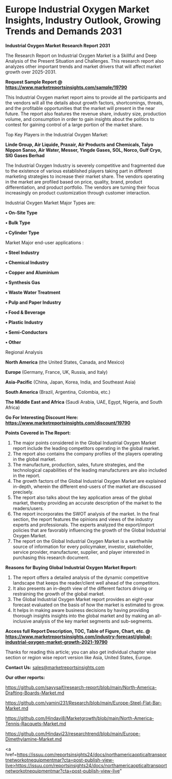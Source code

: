 # Europe Industrial Oxygen Market Insights, Industry Outlook, Growing Trends and Demands 2031

<strong>Industrial Oxygen Market Research Report 2031</strong>

The Research Report on Industrial Oxygen Market is a Skillful and Deep Analysis of the Present Situation and Challenges. This research report also analyzes other important trends and market drivers that will affect market growth over 2025-2031.

<strong>Request Sample Report @ <a href=https://www.marketreportsinsights.com/sample/19790>https://www.marketreportsinsights.com/sample/19790</a></strong>

This Industrial Oxygen market report aims to provide all the participants and the vendors will all the details about growth factors, shortcomings, threats, and the profitable opportunities that the market will present in the near future. The report also features the revenue share, industry size, production volume, and consumption in order to gain insights about the politics to contest for gaining control of a large portion of the market share.

Top Key Players in the Industrial Oxygen Market:

<strong>Linde Group, Air Liquide, Praxair, Air Products and Chemicals, Taiyo Nippon Sanso, Air Water, Messer, Yingde Gases, SOL, Norco, Gulf Cryo, SIG Gases Berhad</strong>

The Industrial Oxygen Industry is severely competitive and fragmented due to the existence of various established players taking part in different marketing strategies to increase their market share. The vendors operating in the market are profiled based on price, quality, brand, product differentiation, and product portfolio. The vendors are turning their focus increasingly on product customization through customer interaction.

Industrial Oxygen Market Major Types are:

<strong>• On-Site Type

• Bulk Type

• Cylinder Type</strong>

Market Major end-user applications :

<strong>• Steel Industry

• Chemical Industry

• Copper and Aluminium

• Synthesis Gas

• Waste Water Treatment

• Pulp and Paper Industry

• Food & Beverage

• Plastic Industry

• Semi-Conductors

• Other</strong>

Regional Analysis

</u><strong><b>North America</b></strong> (the United States, Canada, and Mexico)

<strong><b>Europe </b></strong>(Germany, France, UK, Russia, and Italy)

<strong><b>Asia-Pacific</b></strong> (China, Japan, Korea, India, and Southeast Asia)

<strong><b>South America</b></strong> (Brazil, Argentina, Colombia, etc.)

<strong><b>The Middle East and Africa</b></strong> (Saudi Arabia, UAE, Egypt, Nigeria, and South Africa)

<strong>Go For Interesting Discount Here: <a href=https://www.marketreportsinsights.com/discount/19790>https://www.marketreportsinsights.com/discount/19790</a></strong>

<strong>Points Covered in The Report:</strong>
<ol>
  <li>The major points considered in the Global Industrial Oxygen Market report include the leading competitors operating in the global market.</li>
  <li>The report also contains the company profiles of the players operating in the global market.</li>
  <li>The manufacture, production, sales, future strategies, and the technological capabilities of the leading manufacturers are also included in the report.</li>
  <li>The growth factors of the Global Industrial Oxygen Market are explained in-depth, wherein the different end-users of the market are discussed precisely.</li>
  <li>The report also talks about the key application areas of the global market, thereby providing an accurate description of the market to the readers/users.</li>
  <li>The report incorporates the SWOT analysis of the market. In the final section, the report features the opinions and views of the industry experts and professionals. The experts analyzed the export/import policies that are favorably influencing the growth of the Global Industrial Oxygen Market.</li>
  <li>The report on the Global Industrial Oxygen Market is a worthwhile source of information for every policymaker, investor, stakeholder, service provider, manufacturer, supplier, and player interested in purchasing this research document.</li>
</ol>
<strong>Reasons for Buying Global Industrial Oxygen Market Report:</strong>

<ol>
  <li>The report offers a detailed analysis of the dynamic competitive landscape that keeps the reader/client well ahead of the competitors.</li>
  <li>It also presents an in-depth view of the different factors driving or restraining the growth of the global market.</li>
  <li>The Global Industrial Oxygen Market report provides an eight-year forecast evaluated on the basis of how the market is estimated to grow.</li>
  <li>It helps in making aware business decisions by having providing thorough insights insights into the global market and by making an all-inclusive analysis of the key market segments and sub-segments.</li>
</ol>
<strong>Access full Report Description, TOC, Table of Figure, Chart, etc. @ <a href=https://www.marketreportsinsights.com/industry-forecast/global-industrial-oxygen-market-growth-2021-19790>https://www.marketreportsinsights.com/industry-forecast/global-industrial-oxygen-market-growth-2021-19790</a></strong>


Thanks for reading this article; you can also get individual chapter wise section or region wise report version like Asia, United States, Europe.

<strong>Contact Us:</strong>
sales@marketreportsinsights.com

<strong>Our other reports:</strong>

<a href=https://github.com/sayysaif/research-report/blob/main/North-America-Drafting-Boards-Market.md>https://github.com/sayysaif/research-report/blob/main/North-America-Drafting-Boards-Market.md</a>

<a href=https://github.com/yamini231/Research/blob/main/Europe-Steel-Flat-Bar-Market.md>https://github.com/yamini231/Research/blob/main/Europe-Steel-Flat-Bar-Market.md</a>

<a href=https://github.com/Hindavi8/Marketgrowth/blob/main/North-America-Tennis-Racquets-Market.md>https://github.com/Hindavi8/Marketgrowth/blob/main/North-America-Tennis-Racquets-Market.md</a>

<a href=https://github.com/Hindavi23/researchtrend/blob/main/Europe-Dimethylamine-Market.md>https://github.com/Hindavi23/researchtrend/blob/main/Europe-Dimethylamine-Market.md</a>

<a href=https://issuu.com/reportsinsights24/docs/northamericaopticaltransportnetworkotnequipmentmar?cta=post-publish-view-live>https://issuu.com/reportsinsights24/docs/northamericaopticaltransportnetworkotnequipmentmar?cta=post-publish-view-live</a>"
